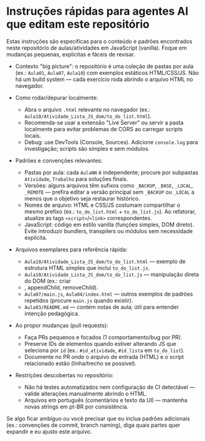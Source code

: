 
# Instruções rápidas para agentes AI que editam este repositório

Estas instruções são específicas para o conteúdo e padrões encontrados neste repositório de aulas/atividades em JavaScript (vanilla). Foque em mudanças pequenas, explicitas e fáceis de revisar.

- Contexto "big picture": o repositório é uma coleção de pastas por aula (ex.: `Aula01`, `Aula07`, `Aula10`) com exemplos estáticos HTML/CSS/JS. Não há um build system — cada exercício roda abrindo o arquivo HTML no navegador.

- Como rodar/depurar localmente:
	- Abra o arquivo `.html` relevante no navegador (ex.: `Aula10/Atividade_Lista_JS_dom/to_do_list.html`).
	- Recomenda-se usar a extensão "Live Server" ou servir a pasta localmente para evitar problemas de CORS ao carregar scripts locais.
	- Debug: use DevTools (Console, Sources). Adicione `console.log` para investigação; scripts são simples e sem módulos.

- Padrões e convenções relevantes:
	- Pastas por aula: cada `AulaNN` é independente; procure por subpastas `Atividade`, `Trabalho` para soluções finais.
	- Versões: alguns arquivos têm sufixos como `_BACKUP`, `_BASE`, `_LOCAL`, `_REMOTE` — prefira editar a versão principal sem `_BACKUP` ou `_LOCAL` a menos que o objetivo seja restaurar histórico.
	- Nomes de arquivo: HTML e CSS/JS costumam compartilhar o mesmo prefixo (ex.: `to_do_list.html` + `to_do_list.js`). Ao refatorar, atualize as tags `<script>`/`<link>` correspondentes.
	- JavaScript: código em estilo vanilla (funções simples, DOM direto). Evite introduzir bundlers, transpilers ou módulos sem necessidade explícita.

- Arquivos exemplares para referência rápida:
	- `Aula10/Atividade_Lista_JS_dom/to_do_list.html` — exemplo de estrutura HTML simples que inclui `to_do_list.js`.
	- `Aula10/Atividade_Lista_JS_dom/to_do_list.js` — manipulação direta do DOM (ex.: criar <li>, appendChild, removeChild).
	- `Aula07/main.js`, `Aula04/index.html` — outros exemplos de padrões repetidos (procure `main.js` quando existir).
	- `Aula03/README.md` — contém notas de aula; útil para entender intenção pedagógica.

- Ao propor mudanças (pull requests):
	- Faça PRs pequenos e focados (1 comportamento/bug por PR).
	- Preserve IDs de elementos quando estiver alterando JS que seleciona por `id` (ex.: `#id_atividade`, `#id_lista` em `to_do_list`).
	- Documente no PR onde o arquivo de entrada (HTML) e o script relacionado estão (linha/trecho se possível).

- Restrições descobertas no repositório:
	- Não há testes automatizados nem configuração de CI detectável — valide alterações manualmente abrindo o HTML.
	- Arquivos em português (comentários e texto da UI) — mantenha novas strings em pt-BR por consistência.

Se algo ficar ambíguo ou você precisar que eu inclua padrões adicionais (ex.: convenções de commit, branch naming), diga quais partes quer expandir e eu ajusto este arquivo.
